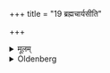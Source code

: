 +++
title = "19 ब्रह्मचार्यसीति"

+++

<details><summary>मूलम्</summary>

ब्रह्मचार्यसीति १९
</details>

<details><summary>Oldenberg</summary>

19. Having directed him (to observe the duties of Brahmacarya, by the formula), 'A student art thou' (l.l. 25, 26), 
</details>
